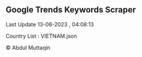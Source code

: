 

## Google Trends Keywords Scraper 
 
Last Update 13-08-2023 , 04:08:13

Country List :
VIETNAM.json



© Abdul Muttaqin 
